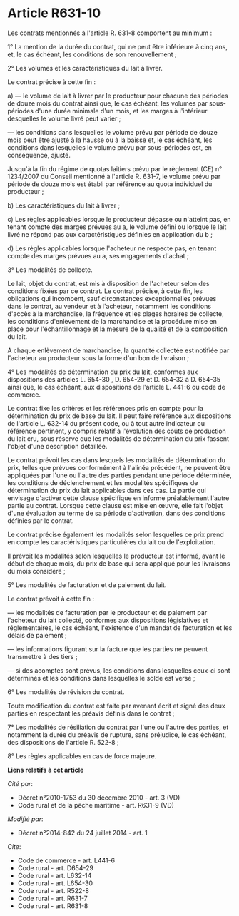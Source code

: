 # Article R631-10

Les contrats mentionnés à l'article R. 631-8 comportent au minimum : 

1° La mention de la durée du contrat, qui ne peut être inférieure à cinq ans, et, le cas échéant, les conditions de son
renouvellement ; 

2° Les volumes et les caractéristiques du lait à livrer. 

Le contrat précise à cette fin : 

a) ― le volume de lait à livrer par le producteur pour chacune des périodes de douze mois du contrat ainsi que, le cas
échéant, les volumes par sous-périodes d'une durée minimale d'un mois, et les marges à l'intérieur desquelles le volume livré
peut varier ; 

― les conditions dans lesquelles le volume prévu par période de douze mois peut être ajusté à la hausse ou à la baisse et, le
cas échéant, les conditions dans lesquelles le volume prévu par sous-périodes est, en conséquence, ajusté. 

Jusqu'à la fin du régime de quotas laitiers prévu par le règlement (CE) n° 1234/2007 du Conseil mentionné à l'article R.
631-7, le volume prévu par période de douze mois est établi par référence au quota individuel du producteur ; 

b) Les caractéristiques du lait à livrer ; 

c) Les règles applicables lorsque le producteur dépasse ou n'atteint pas, en tenant compte des marges prévues au a, le volume
défini ou lorsque le lait livré ne répond pas aux caractéristiques définies en application du b ; 

d) Les règles applicables lorsque l'acheteur ne respecte pas, en tenant compte des marges prévues au a, ses engagements
d'achat ; 

3° Les modalités de collecte. 

Le lait, objet du contrat, est mis à disposition de l'acheteur selon des conditions fixées par ce contrat. Le contrat
précise, à cette fin, les obligations qui incombent, sauf circonstances exceptionnelles prévues dans le contrat, au vendeur
et à l'acheteur, notamment les conditions d'accès à la marchandise, la fréquence et les plages horaires de collecte, les
conditions d'enlèvement de la marchandise et la procédure mise en place pour l'échantillonnage et la mesure de la qualité et
de la composition du lait. 

A chaque enlèvement de marchandise, la quantité collectée est notifiée par l'acheteur au producteur sous la forme d'un bon de
livraison ; 

4° Les modalités de détermination du prix du lait, conformes aux dispositions des articles L. 654-30
, D. 654-29 et D. 654-32 à D. 654-35 ainsi que, le cas échéant, aux dispositions de l'article L. 441-6 du code de commerce. 

Le contrat fixe les critères et les références pris en compte pour la détermination du prix de base du lait. Il peut faire
référence aux dispositions de l'article L. 632-14 du présent code, ou à tout autre indicateur ou référence pertinent, y
compris relatif à l'évolution des coûts de production du lait cru, sous réserve que les modalités de détermination du prix
fassent l'objet d'une description détaillée. 

Le contrat prévoit les cas dans lesquels les modalités de détermination du prix, telles que prévues conformément à l'alinéa
précédent, ne peuvent être appliquées par l'une ou l'autre des parties pendant une période déterminée, les conditions de
déclenchement et les modalités spécifiques de détermination du prix du lait applicables dans ces cas. La partie qui envisage
d'activer cette clause spécifique en informe préalablement l'autre partie au contrat. Lorsque cette clause est mise en œuvre,
elle fait l'objet d'une évaluation au terme de sa période d'activation, dans des conditions définies par le contrat. 

Le contrat précise également les modalités selon lesquelles ce prix prend en compte les caractéristiques particulières du
lait ou de l'exploitation. 

Il prévoit les modalités selon lesquelles le producteur est informé, avant le début de chaque mois, du prix de base qui sera
appliqué pour les livraisons du mois considéré ; 

5° Les modalités de facturation et de paiement du lait. 

Le contrat prévoit à cette fin : 

― les modalités de facturation par le producteur et de paiement par l'acheteur du lait collecté, conformes aux dispositions
législatives et réglementaires, le cas échéant, l'existence d'un mandat de facturation et les délais de paiement ; 

― les informations figurant sur la facture que les parties ne peuvent transmettre à des tiers ; 

― si des acomptes sont prévus, les conditions dans lesquelles ceux-ci sont déterminés et les conditions dans lesquelles le
solde est versé ; 

6° Les modalités de révision du contrat. 

Toute modification du contrat est faite par avenant écrit et signé des deux parties en respectant les préavis définis dans le
contrat ; 

7° Les modalités de résiliation du contrat par l'une ou l'autre des parties, et notamment la durée du préavis de rupture,
sans préjudice, le cas échéant, des dispositions de l'article R. 522-8 ; 

8° Les règles applicables en cas de force majeure.

**Liens relatifs à cet article**

_Cité par_:

  - Décret n°2010-1753 du 30 décembre 2010 - art. 3 (VD)
  - Code rural et de la pêche maritime - art. R631-9 (VD)

_Modifié par_:

  - Décret n°2014-842 du 24 juillet 2014 - art. 1

_Cite_:

  - Code de commerce - art. L441-6
  - Code rural - art. D654-29
  - Code rural - art. L632-14
  - Code rural - art. L654-30
  - Code rural - art. R522-8
  - Code rural - art. R631-7
  - Code rural - art. R631-8
